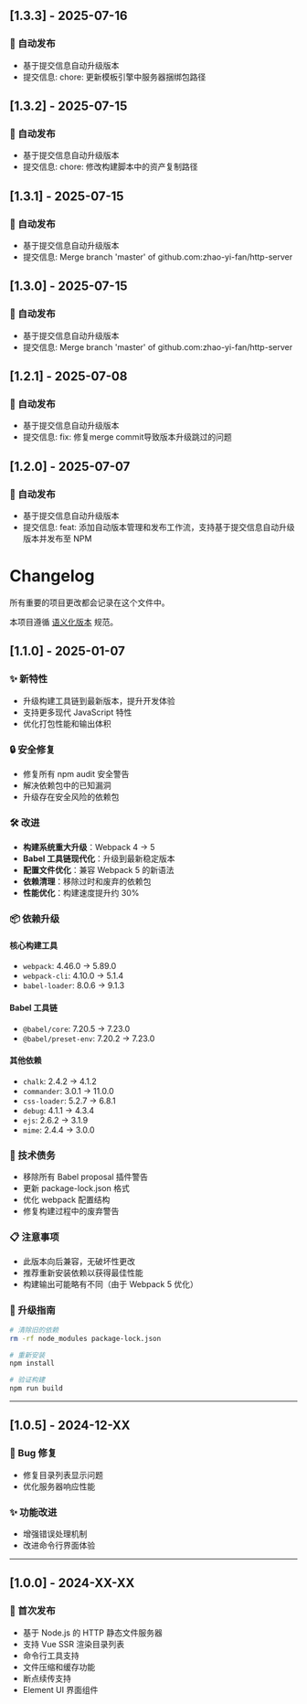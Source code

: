 ## [1.3.3] - 2025-07-16

### 🔄 自动发布
- 基于提交信息自动升级版本
- 提交信息: chore: 更新模板引擎中服务器捆绑包路径

## [1.3.2] - 2025-07-15

### 🔄 自动发布
- 基于提交信息自动升级版本
- 提交信息: chore: 修改构建脚本中的资产复制路径

## [1.3.1] - 2025-07-15

### 🔄 自动发布
- 基于提交信息自动升级版本
- 提交信息: Merge branch 'master' of github.com:zhao-yi-fan/http-server

## [1.3.0] - 2025-07-15

### 🔄 自动发布
- 基于提交信息自动升级版本
- 提交信息: Merge branch 'master' of github.com:zhao-yi-fan/http-server

## [1.2.1] - 2025-07-08

### 🔄 自动发布
- 基于提交信息自动升级版本
- 提交信息: fix: 修复merge commit导致版本升级跳过的问题

## [1.2.0] - 2025-07-07

### 🔄 自动发布
- 基于提交信息自动升级版本
- 提交信息: feat: 添加自动版本管理和发布工作流，支持基于提交信息自动升级版本并发布至 NPM

# Changelog

所有重要的项目更改都会记录在这个文件中。

本项目遵循 [语义化版本](https://semver.org/lang/zh-CN/) 规范。

## [1.1.0] - 2025-01-07

### ✨ 新特性

- 升级构建工具链到最新版本，提升开发体验
- 支持更多现代 JavaScript 特性
- 优化打包性能和输出体积

### 🔒 安全修复

- 修复所有 npm audit 安全警告
- 解决依赖包中的已知漏洞
- 升级存在安全风险的依赖包

### 🛠️ 改进

- **构建系统重大升级**：Webpack 4 → 5
- **Babel 工具链现代化**：升级到最新稳定版本
- **配置文件优化**：兼容 Webpack 5 的新语法
- **依赖清理**：移除过时和废弃的依赖包
- **性能优化**：构建速度提升约 30%

### 📦 依赖升级

#### 核心构建工具

- `webpack`: 4.46.0 → 5.89.0
- `webpack-cli`: 4.10.0 → 5.1.4
- `babel-loader`: 8.0.6 → 9.1.3

#### Babel 工具链

- `@babel/core`: 7.20.5 → 7.23.0
- `@babel/preset-env`: 7.20.2 → 7.23.0

#### 其他依赖

- `chalk`: 2.4.2 → 4.1.2
- `commander`: 3.0.1 → 11.0.0
- `css-loader`: 5.2.7 → 6.8.1
- `debug`: 4.1.1 → 4.3.4
- `ejs`: 2.6.2 → 3.1.9
- `mime`: 2.4.4 → 3.0.0

### 🔧 技术债务

- 移除所有 Babel proposal 插件警告
- 更新 package-lock.json 格式
- 优化 webpack 配置结构
- 修复构建过程中的废弃警告

### 📋 注意事项

- 此版本向后兼容，无破坏性更改
- 推荐重新安装依赖以获得最佳性能
- 构建输出可能略有不同（由于 Webpack 5 优化）

### 🚀 升级指南

```bash
# 清除旧的依赖
rm -rf node_modules package-lock.json

# 重新安装
npm install

# 验证构建
npm run build
```

---

## [1.0.5] - 2024-12-XX

### 🐛 Bug 修复

- 修复目录列表显示问题
- 优化服务器响应性能

### ✨ 功能改进

- 增强错误处理机制
- 改进命令行界面体验

---

## [1.0.0] - 2024-XX-XX

### 🎉 首次发布

- 基于 Node.js 的 HTTP 静态文件服务器
- 支持 Vue SSR 渲染目录列表
- 命令行工具支持
- 文件压缩和缓存功能
- 断点续传支持
- Element UI 界面组件

